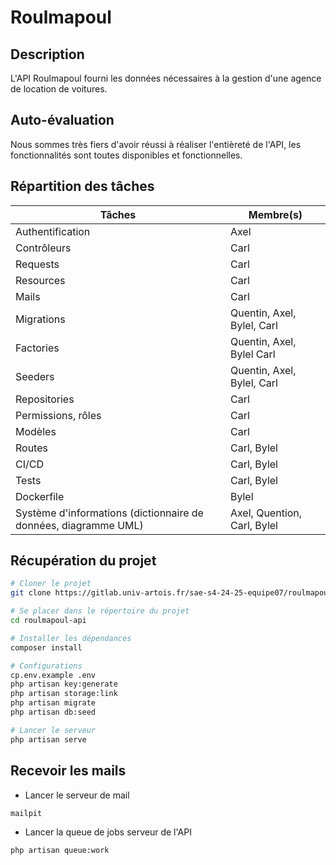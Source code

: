 # Roulmapoul

## Description

L'API Roulmapoul fourni les données nécessaires à la gestion d'une agence de location de voitures.

## Auto-évaluation

Nous sommes très fiers d'avoir réussi à réaliser l'entièreté de l'API, les fonctionnalités sont toutes disponibles et fonctionnelles.

## Répartition des tâches

| Tâches                                                          | Membre(s)                   |
|-----------------------------------------------------------------|-----------------------------|
| Authentification                                                | Axel                        |
| Contrôleurs                                                     | Carl                        |
| Requests                                                        | Carl                        |
| Resources                                                       | Carl                        |
| Mails                                                           | Carl                        |
| Migrations                                                      | Quentin, Axel, Bylel, Carl  |
| Factories                                                       | Quentin, Axel, Bylel Carl   |
| Seeders                                                         | Quentin, Axel, Bylel, Carl  | 
| Repositories                                                    | Carl                        |
| Permissions, rôles                                              | Carl                        |
| Modèles                                                         | Carl                        |
| Routes                                                          | Carl, Bylel                 |
| CI/CD                                                           | Carl, Bylel                 |
| Tests                                                           | Carl, Bylel                 |
| Dockerfile                                                      | Bylel                       |
| Système d'informations (dictionnaire de données, diagramme UML) | Axel, Quention, Carl, Bylel |

## Récupération du projet

```bash
# Cloner le projet
git clone https://gitlab.univ-artois.fr/sae-s4-24-25-equipe07/roulmapoul-api

# Se placer dans le répertoire du projet
cd roulmapoul-api

# Installer les dépendances
composer install

# Configurations
cp.env.example .env
php artisan key:generate
php artisan storage:link
php artisan migrate
php artisan db:seed

# Lancer le serveur
php artisan serve
```

## Recevoir les mails
- Lancer le serveur de mail
```bash
mailpit
```
- Lancer la queue de jobs serveur de l'API
```bash
php artisan queue:work
```
